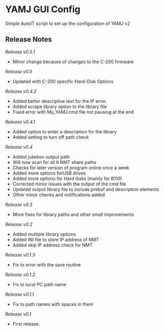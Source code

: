 YAMJ GUI Config
===============

Simple AutoIT script to set up the configuration of YAMJ v2

Release Notes
-------------
*Release v0.5.1*
* Minor change because of changes to the C-200 firmware

*Release v0.5*
* Updated with C-200 specific Hard-Disk Options

*Release v0.4.2*
* Added better descriptive text for the IP error.
* Added scrape library option to the library file
* Fixed error with My_YAMJ.cmd file not pausing at the end

*Release v0.4.1*
* Added option to enter a description for the library
* Added setting to turn off path check

*Release v0.4*
* Added jukebox output path
* Will now scan for all 6 NMT share paths
* Checks for later version of program online once a week
* Added more options forUSB drives
* Added more options for Hard disks (mainly for B110)
* Corrected minor issues with the output of the cmd file
* Updated output library file to include prebuf and description elements
* Other minor checks and notifications added

*Release v0.3*
* More fixes for library paths and other small improvements

*Release v0.2*
* Added multiple library options
* Added INI file to store IP address of NMT
* Added skip IP address check for NMT

*Release v0.1.3*
* Fix to error with the save routine

*Release v0.1.2*
* Fix to local PC path name

*Release v0.1.1*
* Fix to path names with spaces in them

*Release v0.1*
* First release.
